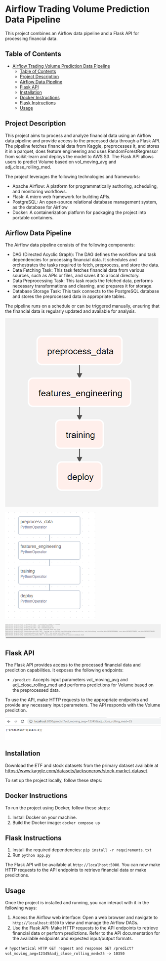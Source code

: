 # Airflow Trading Volume Prediction Data Pipeline

This project combines an Airflow data pipeline and a Flask API for processing financial data.

## Table of Contents

- [Airflow Trading Volume Prediction Data Pipeline](#airflow-trading-volume-prediction-data-pipeline)
  - [Table of Contents](#table-of-contents)
  - [Project Description](#project-description)
  - [Airflow Data Pipeline](#airflow-data-pipeline)
  - [Flask API](#flask-api)
  - [Installation](#installation)
  - [Docker Instructions](#docker-instructions)
  - [Flask Instructions](#flask-instructions)
  - [Usage](#usage)

## Project Description

This project aims to process and analyze financial data using an Airflow data pipeline and provide access to the processed data through a Flask API. The pipeline fetches financial data from Kaggle, preprocesses it, and stores it in a parquet, does feature engineering and uses RandomForestRegressor from scikit-learn and deploys the model to AWS S3. The Flask API allows users to predict Volume based on vol_moving_avg and adj_close_rolling_med.

The project leverages the following technologies and frameworks:

- Apache Airflow: A platform for programmatically authoring, scheduling, and monitoring workflows.
- Flask: A micro web framework for building APIs.
- PostgreSQL: An open-source relational database management system, as the database for Airflow
- Docker: A containerization platform for packaging the project into portable containers.

## Airflow Data Pipeline

The Airflow data pipeline consists of the following components:

- DAG (Directed Acyclic Graph): The DAG defines the workflow and task dependencies for processing financial data. It schedules and orchestrates the tasks required to fetch, preprocess, and store the data.
- Data Fetching Task: This task fetches financial data from various sources, such as APIs or files, and saves it to a local directory.
- Data Preprocessing Task: This task reads the fetched data, performs necessary transformations and cleaning, and prepares it for storage.
- Database Storage Task: This task connects to the PostgreSQL database and stores the preprocessed data in appropriate tables.

The pipeline runs on a schedule or can be triggered manually, ensuring that the financial data is regularly updated and available for analysis.

![DAG](./img/DAG.png)

![DAG2](./img/DAG2.png)

![Training Metrics](./img/training_log.png)

## Flask API

The Flask API provides access to the processed financial data and prediction capabilities. It exposes the following endpoints:

- `/predict`: Accepts input parameters vol_moving_avg and adj_close_rolling_med and performs predictions for Volume based on the preprocessed data.

To use the API, make HTTP requests to the appropriate endpoints and provide any necessary input parameters. The API responds with the Volume prediction.

![Prediction Example](./img/local_host_api_prediction.png)

## Installation

Download the ETF and stock datasets from the primary dataset available at <https://www.kaggle.com/datasets/jacksoncrow/stock-market-dataset>.

To set up the project locally, follow these steps:

## Docker Instructions

To run the project using Docker, follow these steps:

1. Install Docker on your machine.
2. Build the Docker image: `docker compose up`

## Flask Instructions

1. Install the required dependencies: `pip install -r requirements.txt`
2. Run `python app.py`

The Flask API will be available at `http://localhost:5000`. You can now make HTTP requests to the API endpoints to retrieve financial data or make predictions.

## Usage

Once the project is installed and running, you can interact with it in the following ways:

1. Access the Airflow web interface: Open a web browser and navigate to `http://localhost:8500` to view and manage the Airflow DAGs.
2. Use the Flask API: Make HTTP requests to the API endpoints to retrieve financial data or perform predictions. Refer to the API documentation for the available endpoints and expected input/output formats.

`# hypothetical HTTP GET request and response
GET /predict?vol_moving_avg=12345&adj_close_rolling_med=25
-> 10350`
